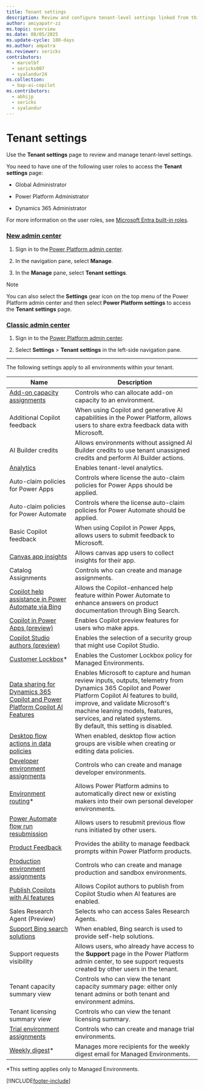 ```yaml
---
title: Tenant settings
description: Review and configure tenant-level settings linked from this page.
author: amiyapatr-zz
ms.topic: overview
ms.date: 08/05/2025
ms.update-cycle: 180-days
ms.author: ampatra
ms.reviewer: sericks
contributors:
  - marcelbf
  - sericks007
  - syalandur24
ms.collection: 
  - bap-ai-copilot
ms.contributors:
  - abhijp
  - sericks
  - syalandur    
---
```


# Tenant settings

Use the **Tenant settings** page to review and manage tenant-level settings. 

You need to have one of the following user roles to access the **Tenant settings** page:

- Global Administrator

- Power Platform Administrator

- Dynamics 365 Administrator

For more information on the user roles, see [Microsoft Entra built-in roles](/entra/identity/role-based-access-control/permissions-reference).

### [New admin center](#tab/new)

1. Sign in to the [Power Platform admin center](https://admin.powerplatform.microsoft.com/).

1. In the navigation pane, select **Manage**.

1. In the **Manage** pane, select **Tenant settings**.

> [!NOTE]
> You can also select the **Settings** gear icon on the top menu of the Power Platform admin center and then select **Power Platform settings** to access the **Tenant settings** page.

### [Classic admin center](#tab/classic)

1. Sign in to the [Power Platform admin center](https://admin.powerplatform.microsoft.com/).

2. Select **Settings** > **Tenant settings** in the left-side navigation pane.

---

The following settings apply to all environments within your tenant.

|Name  |Description  |
|---------|---------|
|[Add-on capacity assignments](capacity-add-on.md#control-who-can-allocate-add-on-capacity)    | Controls who can allocate add-on capacity to an environment.        |
|Additional Copilot feedback | When using Copilot and generative AI capabilities in the Power Platform, allows users to share extra feedback data with Microsoft.|
|AI Builder credits |Allows environments without assigned AI Builder credits to use tenant unassigned credits and perform AI Builder actions.|
|[Analytics](tenant-level-analytics.md)   | Enables tenant-level analytics.        |
|Auto-claim policies for Power Apps| Controls where license the auto-claim policies for Power Apps should be applied.|
|Auto-claim policies for Power Automate|Controls where the license auto-claim policies for Power Automate should be applied.|
|Basic Copilot feedback | When using Copilot in Power Apps, allows users to submit feedback to Microsoft. |
|[Canvas app insights](/power-apps/maker/canvas-apps/application-insights) | Allows canvas app users to collect insights for their app. |
| Catalog Assignments  | Controls who can create and manage assignments.     |
|[Copilot help assistance in Power Automate via Bing](/power-automate/desktop-flows/copilot-in-power-automate-for-desktop)| Allows the Copilot-enhanced help feature within Power Automate to enhance answers on product documentation through Bing Search.|
|[Copilot in Power Apps (preview)](/power-apps/maker/canvas-apps/ai-overview)|Enables Copilot preview features for users who make apps. |
|[Copilot Studio authors (preview)](/microsoft-copilot-studio/billing-licensing)| Enables the selection of a security group that might use Copilot Studio.|
|[Customer Lockbox](about-lockbox.md#enable-the-lockbox-policy)*   | Enables the Customer Lockbox policy for Managed Environments.        |
|[Data sharing for Dynamics 365 Copilot and Power Platform Copilot AI Features](../transparency-note-copilot-data-sharing.md) | Enables Microsoft to capture and human review inputs, outputs, telemetry from Dynamics 365 Copilot and Power Platform Copilot AI features to build, improve, and validate Microsoft's machine leaning models, features, services, and related systems. <br/> By default, this setting is disabled. |
|[Desktop flow actions in data policies](/power-automate/prevent-data-loss#data-loss-prevention-for-desktop-flows-preview)| When enabled, desktop flow action groups are visible when creating or editing data policies.|
|[Developer environment assignments](control-environment-creation.md)   | Controls who can create and manage developer environments.  |
|[Environment routing](default-environment-routing.md)* | Allows Power Platform admins to automatically direct new or existing makers into their own personal developer environments. |
|[Power Automate flow run resubmission](/power-automate/how-tos-bulk-resubmit#resubmit-flow-runs)| Allows users to resubmit previous flow runs initiated by other users. |
|[Product Feedback](/power-platform/admin/list-tenantsettings)| Provides the ability to manage feedback prompts within Power Platform products. |
|[Production environment assignments](control-environment-creation.md)   | Controls who can create and manage production and sandbox environments.|
|[Publish Copilots with AI features](/microsoft-copilot-studio/security-and-governance)| Allows Copilot authors to publish from Copilot Studio when AI features are enabled.|
|Sales Research Agent (Preview)| Selects who can access Sales Research Agents.|
|[Support Bing search solutions](/power-platform/admin/tenant-settings)| When enabled, Bing search is used to provide self-help solutions. |
|Support requests visibility | Allows users, who already have access to the **Support** page in the Power Platform admin center, to see support requests created by other users in the tenant.  |
|Tenant capacity summary view | Controls who can view the tenant capacity summary page: either only tenant admins or both tenant and environment admins. |
|Tenant licensing summary view| Controls who can view the tenant licensing summary.|
|[Trial environment assignments](control-environment-creation.md)       | Controls who can create and manage trial environments.|
|[Weekly digest](managed-environment-usage-insights.md)*     | Manages more recipients for the weekly digest email for Managed Environments.  |

*This setting applies only to Managed Environments.

[!INCLUDE[footer-include](../includes/footer-banner.md)]
